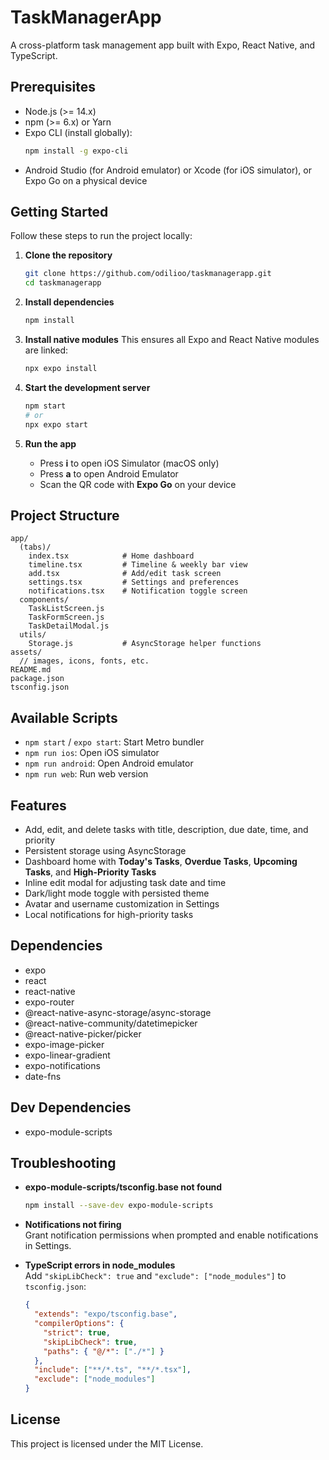 # TaskManagerApp

A cross-platform task management app built with Expo, React Native, and TypeScript.

## Prerequisites
- Node.js (>= 14.x)
- npm (>= 6.x) or Yarn
- Expo CLI (install globally):
  ```bash
  npm install -g expo-cli
  ```
- Android Studio (for Android emulator) or Xcode (for iOS simulator), or Expo Go on a physical device

## Getting Started
Follow these steps to run the project locally:

1. **Clone the repository**
   ```bash
   git clone https://github.com/odilioo/taskmanagerapp.git
   cd taskmanagerapp
   ```

2. **Install dependencies**
   ```bash
   npm install
   ```

3. **Install native modules**
   This ensures all Expo and React Native modules are linked:
   ```bash
   npx expo install
   ```

4. **Start the development server**
   ```bash
   npm start
   # or
   npx expo start
   ```

5. **Run the app**
   - Press **i** to open iOS Simulator (macOS only)
   - Press **a** to open Android Emulator
   - Scan the QR code with **Expo Go** on your device

## Project Structure
```
app/
  (tabs)/
    index.tsx            # Home dashboard
    timeline.tsx         # Timeline & weekly bar view
    add.tsx              # Add/edit task screen
    settings.tsx         # Settings and preferences
    notifications.tsx    # Notification toggle screen
  components/
    TaskListScreen.js
    TaskFormScreen.js
    TaskDetailModal.js
  utils/
    Storage.js           # AsyncStorage helper functions
assets/
  // images, icons, fonts, etc.
README.md
package.json
tsconfig.json
```

## Available Scripts
- `npm start` / `expo start`: Start Metro bundler
- `npm run ios`: Open iOS simulator
- `npm run android`: Open Android emulator
- `npm run web`: Run web version

## Features
- Add, edit, and delete tasks with title, description, due date, time, and priority  
- Persistent storage using AsyncStorage  
- Dashboard home with **Today's Tasks**, **Overdue Tasks**, **Upcoming Tasks**, and **High-Priority Tasks**  
- Inline edit modal for adjusting task date and time  
- Dark/light mode toggle with persisted theme  
- Avatar and username customization in Settings  
- Local notifications for high-priority tasks  

## Dependencies
- expo
- react
- react-native
- expo-router
- @react-native-async-storage/async-storage
- @react-native-community/datetimepicker
- @react-native-picker/picker
- expo-image-picker
- expo-linear-gradient
- expo-notifications
- date-fns

## Dev Dependencies
- expo-module-scripts

## Troubleshooting
- **expo-module-scripts/tsconfig.base not found**  
  ```bash
  npm install --save-dev expo-module-scripts
  ```
- **Notifications not firing**  
  Grant notification permissions when prompted and enable notifications in Settings.
- **TypeScript errors in node_modules**  
  Add `"skipLibCheck": true` and `"exclude": ["node_modules"]` to `tsconfig.json`:

  ```json
  {
    "extends": "expo/tsconfig.base",
    "compilerOptions": {
      "strict": true,
      "skipLibCheck": true,
      "paths": { "@/*": ["./*"] }
    },
    "include": ["**/*.ts", "**/*.tsx"],
    "exclude": ["node_modules"]
  }
  ```

## License
This project is licensed under the MIT License.
